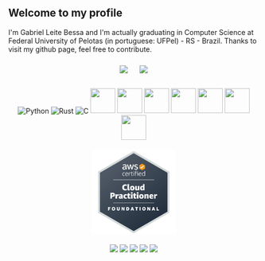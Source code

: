 ## Welcome to my profile

I'm Gabriel Leite Bessa and I'm actually graduating in Computer Science at Federal University of Pelotas (in portuguese: UFPel) - RS - Brazil. Thanks to visit my github page, feel free to contribute.

<div align="center">
    <img height="180em" style="margin:10px;" src="https://github-readme-stats.vercel.app/api?username=glbessa&show_icons=true&theme=dark"/>
    <img height="180em" style="margin:10px;" src="https://github-readme-stats.vercel.app/api/top-langs/?username=glbessa&layout=compact&theme=dark&hide=jupyter%20notebook"/>
</div>

<br>

<div align="center">
    <img align="center" alt="Python" height="50" width="50" src="https://cdn.jsdelivr.net/gh/devicons/devicon/icons/python/python-original.svg"/>
    <img align="center" alt="Rust" height="50" width="50" src="https://www.rust-lang.org/logos/rust-logo-128x128.png"/>
    <img align="center" alt="C" height="50" width="50" src="https://cdn.jsdelivr.net/gh/devicons/devicon/icons/c/c-plain.svg"/>
    <img height="50" width="50" src="https://cdn.jsdelivr.net/gh/devicons/devicon/icons/pytorch/pytorch-original-wordmark.svg" />
    <img height="50" width="50" src="https://cdn.jsdelivr.net/gh/devicons/devicon/icons/tensorflow/tensorflow-original-wordmark.svg" />
    <img height="50" width="50" src="https://cdn.jsdelivr.net/gh/devicons/devicon/icons/java/java-original-wordmark.svg" />
    <img height="50" width="50" src="https://cdn.jsdelivr.net/gh/devicons/devicon/icons/flutter/flutter-original.svg" />
    <img height="50" width="50" src="https://cdn.jsdelivr.net/gh/devicons/devicon/icons/docker/docker-original-wordmark.svg" />
    <img height="50" width="50" src="https://cdn.jsdelivr.net/gh/devicons/devicon/icons/linux/linux-original.svg" />
    <img height="50" width="50" src="https://cdn.jsdelivr.net/gh/devicons/devicon/icons/godot/godot-original-wordmark.svg" />
</div>

<br>

<div align="center">
    <img width="170" height="170" src="assets/aws-certified-cloud-practitioner.png">
</div>

<br>

<div align="center">
    <a href="https://github.com/glbessa"><img src="https://img.shields.io/badge/-Github-%230077B5?style=for-the-badge&logo=github&logoColor=black"></a>
    <a href="https://glbessa.github.io/"><img src="https://img.shields.io/badge/-Website-%230077B5?style=for-the-badge&logo=githubpages&logoColor=black"></a>
    <a href="mailto:gabrielleitebessa@gmail.com"><img src="https://img.shields.io/badge/-Gmail-%230077B5?style=for-the-badge&logo=gmail"></a>
    <a href="https://www.linkedin.com/in/gabrielleitebessa/"><img src="https://img.shields.io/badge/-LinkedIn-%230077B5?style=for-the-badge&logo=linkedin&logoColor=white"></a>
    <a href=""><img src="https://img.shields.io/badge/-Discord-%230077B5?style=for-the-badge&logo=discord&logoColor=white"></a>
</div>
